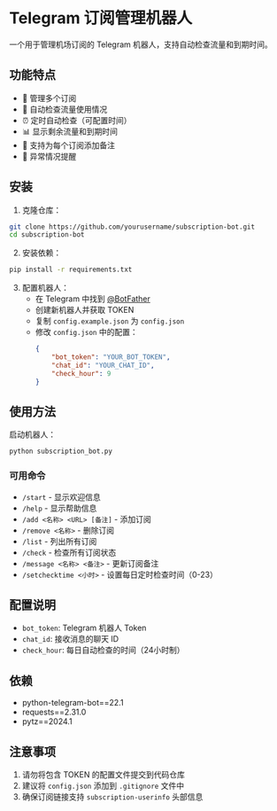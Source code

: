 # Telegram 订阅管理机器人

一个用于管理机场订阅的 Telegram 机器人，支持自动检查流量和到期时间。

## 功能特点

- 📝 管理多个订阅
- 🔄 自动检查流量使用情况
- ⏰ 定时自动检查（可配置时间）
- 📊 显示剩余流量和到期时间
- 💬 支持为每个订阅添加备注
- 🔔 异常情况提醒

## 安装

1. 克隆仓库：
```bash
git clone https://github.com/yourusername/subscription-bot.git
cd subscription-bot
```

2. 安装依赖：
```bash
pip install -r requirements.txt
```

3. 配置机器人：
   - 在 Telegram 中找到 [@BotFather](https://t.me/BotFather)
   - 创建新机器人并获取 TOKEN
   - 复制 `config.example.json` 为 `config.json`
   - 修改 `config.json` 中的配置：
     ```json
     {
         "bot_token": "YOUR_BOT_TOKEN",
         "chat_id": "YOUR_CHAT_ID",
         "check_hour": 9
     }
     ```

## 使用方法

启动机器人：
```bash
python subscription_bot.py
```

### 可用命令

- `/start` - 显示欢迎信息
- `/help` - 显示帮助信息
- `/add <名称> <URL> [备注]` - 添加订阅
- `/remove <名称>` - 删除订阅
- `/list` - 列出所有订阅
- `/check` - 检查所有订阅状态
- `/message <名称> <备注>` - 更新订阅备注
- `/setchecktime <小时>` - 设置每日定时检查时间（0-23）

## 配置说明

- `bot_token`: Telegram 机器人 Token
- `chat_id`: 接收消息的聊天 ID
- `check_hour`: 每日自动检查的时间（24小时制）

## 依赖

- python-telegram-bot==22.1
- requests==2.31.0
- pytz==2024.1

## 注意事项

1. 请勿将包含 TOKEN 的配置文件提交到代码仓库
2. 建议将 `config.json` 添加到 `.gitignore` 文件中
3. 确保订阅链接支持 `subscription-userinfo` 头部信息
